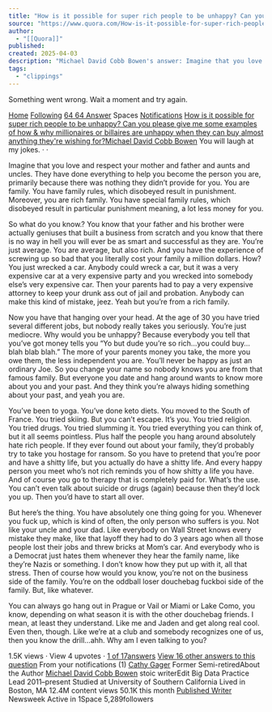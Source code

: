 ```yaml
---
title: "How is it possible for super rich people to be unhappy? Can you please give me some examples of how & why millionaires or billaires are u..."
source: "https://www.quora.com/How-is-it-possible-for-super-rich-people-to-be-unhappy-Can-you-please-give-me-some-examples-of-how-why-millionaires-or-billaires-are-unhappy-when-they-can-buy-almost-anything-theyre-wishing-for/answer/Michael-David-Cobb-Bowen?__filter__=all&__nsrc__=3&__sncid__=63125908498"
author:
  - "[[Quora]]"
published:
created: 2025-04-03
description: "Michael David Cobb Bowen's answer: Imagine that you love and respect your mother and father and aunts and uncles. They have done everything to help you become the person you are, primarily because there was nothing they didn’t provide for you. You are family. You have family rules, which disobeye..."
tags:
  - "clippings"
---
```

Something went wrong. Wait a moment and try again.

[Home](https://www.quora.com/) [Following](https://www.quora.com/following) [64 64 Answer](https://www.quora.com/answer) Spaces [Notifications](https://www.quora.com/notifications) [How is it possible for super rich people to be unhappy? Can you please give me some examples of how & why millionaires or billaires are unhappy when they can buy almost anything they're wishing for?](https://www.quora.com/How-is-it-possible-for-super-rich-people-to-be-unhappy-Can-you-please-give-me-some-examples-of-how-why-millionaires-or-billaires-are-unhappy-when-they-can-buy-almost-anything-theyre-wishing-for)[Michael David Cobb Bowen](https://www.quora.com/profile/Michael-David-Cobb-Bowen) You will laugh at my jokes. · ·

Imagine that you love and respect your mother and father and aunts and uncles. They have done everything to help you become the person you are, primarily because there was nothing they didn’t provide for you. You are family. You have family rules, which disobeyed result in punishment. Moreover, you are rich family. You have special family rules, which disobeyed result in particular punishment meaning, a lot less money for you.

So what do you know.? You know that your father and his brother were actually geniuses that built a business from scratch and you know that there is no way in hell you will ever be as smart and successful as they are. You’re just average. You are average, but also rich. And you have the experience of screwing up so bad that you literally cost your family a million dollars. How? You just wrecked a car. Anybody could wreck a car, but it was a very expensive car at a very expensive party and you wrecked into somebody else’s very expensive car. Then your parents had to pay a very expensive attorney to keep your drunk ass out of jail and probation. Anybody can make this kind of mistake, jeez. Yeah but you’re from a rich family.

Now you have that hanging over your head. At the age of 30 you have tried several different jobs, but nobody really takes you seriously. You’re just mediocre. Why would you be unhappy? Because everybody you tell that you’ve got money tells you “Yo but dude you’re so rich…you could buy… blah blab blah.” The more of your parents money you take, the more you owe them, the less independent you are. You’ll never be happy as just an ordinary Joe. So you change your name so nobody knows you are from that famous family. But everyone you date and hang around wants to know more about you and your past. And they think you’re always hiding something about your past, and yeah you are.

You’ve been to yoga. You’ve done keto diets. You moved to the South of France. You tried skiing. But you can’t escape. It’s you. You tried religion. You tried drugs. You tried slumming it. You tried everything you can think of, but it all seems pointless. Plus half the people you hang around absolutely hate rich people. If they ever found out about your family, they’d probably try to take you hostage for ransom. So you have to pretend that you’re poor and have a shitty life, but you actually do have a shitty life. And every happy person you meet who’s not rich reminds you of how shitty a life you have. And of course you go to therapy that is completely paid for. What’s the use. You can’t even talk about suicide or drugs (again) because then they’d lock you up. Then you’d have to start all over.

But here’s the thing. You have absolutely one thing going for you. Whenever you fuck up, which is kind of often, the only person who suffers is you. Not like your uncle and your dad. Like everybody on Wall Street knows every mistake they make, like that layoff they had to do 3 years ago when all those people lost their jobs and threw bricks at Mom’s car. And everybody who is a Democrat just hates them whenever they hear the family name, like they’re Nazis or something. I don’t know how they put up with it, all that stress. Then of course how would you know, you’re not on the business side of the family. You’re on the oddball loser douchebag fuckboi side of the family. But, like whatever.

You can always go hang out in Prague or Vail or Miami or Lake Como, you know, depending on what season it is with the other douchebag friends. I mean, at least they understand. Like me and Jaden and get along real cool. Even then, though. Like we’re at a club and somebody recognizes one of us, then you know the drill…ahh. Why am I even talking to you?

1.5K views · View 4 upvotes · [1 of 17answers](https://www.quora.com/How-is-it-possible-for-super-rich-people-to-be-unhappy-Can-you-please-give-me-some-examples-of-how-why-millionaires-or-billaires-are-unhappy-when-they-can-buy-almost-anything-theyre-wishing-for) [View 16 other answers to this question](https://www.quora.com/How-is-it-possible-for-super-rich-people-to-be-unhappy-Can-you-please-give-me-some-examples-of-how-why-millionaires-or-billaires-are-unhappy-when-they-can-buy-almost-anything-theyre-wishing-for) From your notifications (1) [Cathy Gager](https://www.quora.com/profile/Cathy-Gager) Former Semi-retiredAbout the Author [Michael David Cobb Bowen](https://www.quora.com/profile/Michael-David-Cobb-Bowen) stoic writerEdit Big Data Practice Lead 2011–present Studied at University of Southern California Lived in Boston, MA 12.4M content views 50.1K this month [Published Writer](https://www.quora.com/profile/Michael-David-Cobb-Bowen/answers/published) Newsweek Active in 1Space 5,289followers